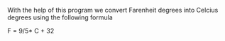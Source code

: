 With the help of this program we convert Farenheit degrees into Celcius degrees  using the following formula  

F = 9/5* C + 32
